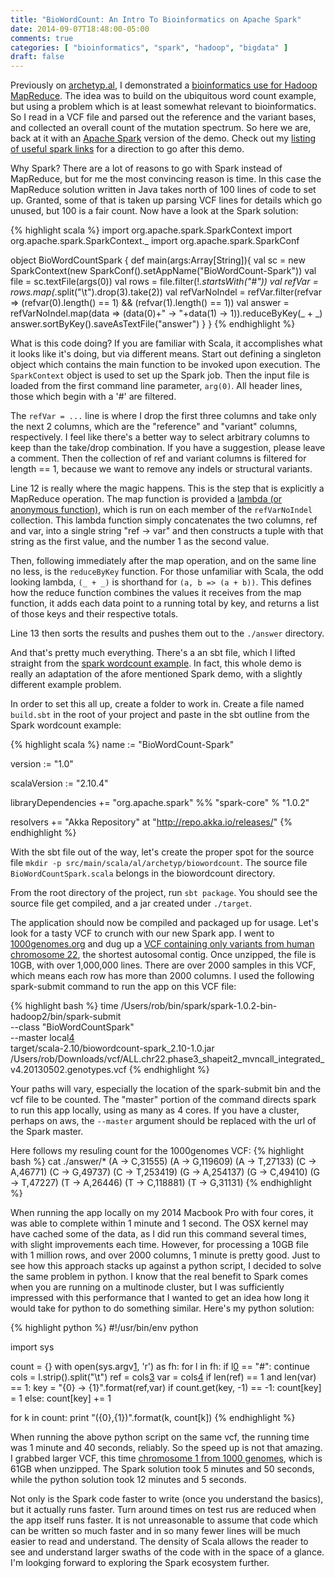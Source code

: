 ```yaml
---
title: "BioWordCount: An Intro To Bioinformatics on Apache Spark"
date: 2014-09-07T18:48:00-05:00
comments: true
categories: [ "bioinformatics", "spark", "hadoop", "bigdata" ]
draft: false
---
```


Previously on [archetyp.al][2], I demonstrated a [bioinformatics use for Hadoop MapReduce][0]. The idea was to build on the ubiquitous word count example, but using a problem which is at least somewhat relevant to bioinformatics. So I read in a VCF file and parsed out the reference and the variant bases, and collected an overall count of the mutation spectrum. So here we are, back at it with an [Apache Spark][1] version of the demo. Check out my [listing of useful spark links][8] for a direction to go after this demo.

Why Spark? There are a lot of reasons to go with Spark instead of MapReduce, but for me the most convincing reason is time. In this case the MapReduce solution written in Java takes north of 100 lines of code to set up. Granted, some of that is taken up parsing VCF lines for details which go unused, but 100 is a fair count. Now have a look at the Spark solution:

{% highlight scala %}
import org.apache.spark.SparkContext
import org.apache.spark.SparkContext._
import org.apache.spark.SparkConf

object BioWordCountSpark {
  def main(args:Array[String]){
    val sc = new SparkContext(new SparkConf().setAppName("BioWordCount-Spark"))
    val file = sc.textFile(args(0))
    val rows = file.filter(!_.startsWith("#"))
    val refVar = rows.map(_.split("\t").drop(3).take(2))
    val refVarNoIndel = refVar.filter(refvar => (refvar(0).length() == 1) && (refvar(1).length() == 1))
    val answer = refVarNoIndel.map(data => (data(0)+" -> "+data(1) -> 1)).reduceByKey(_ + _)
    answer.sortByKey().saveAsTextFile("answer")
  }
}
{% endhighlight %}

What is this code doing? If you are familiar with Scala, it accomplishes what it looks like it's doing, but via different means. Start out defining a singleton object which contains the main function to be invoked upon execution. The ```SparkContext``` object is used to set up the Spark job. Then the input file is loaded from the first command line parameter, ```arg(0)```. All header lines, those which begin with a '#' are filtered. 

The ```refVar = ...``` line is where I drop the first three columns and take only the next 2 columns, which are the "reference" and "variant" columns, respectively. I feel like there's a better way to select arbitrary columns to keep than the take/drop combination. If you have a suggestion, please leave a comment. Then the collection of ref and variant columns is filtered for length == 1, because we want to remove any indels or structural variants.

Line 12 is really where the magic happens. This is the step that is explicitly a MapReduce operation. The map function is provided a [lambda (or anonymous function)][6], which is run on each member of the ```refVarNoIndel``` collection. This lambda function simply concatenates the two columns, ref and var, into a single string "ref -> var" and then constructs a tuple with that string as the first value, and the number 1 as the second value.

Then, following immediately after the map operation, and on the same line no less, is the ```reduceByKey``` function. For those unfamiliar with Scala, the odd looking lambda, ```(_ + _)``` is shorthand for ```(a, b => (a + b))```. This defines how the reduce function combines the values it receives from the map function, it adds each data point to a running total by key, and returns a list of those keys and their respective totals.

Line 13 then sorts the results and pushes them out to the ```./answer``` directory.

And that's pretty much everything. There's a an sbt file, which I lifted straight from the [spark wordcount example][3]. In fact, this whole demo is really an adaptation of the afore mentioned Spark demo, with a slightly different example problem.

In order to set this all up, create a folder to work in. Create a file named ```build.sbt``` in the root of your project and paste in the sbt outline from the Spark wordcount example:

{% highlight scala %}
name := "BioWordCount-Spark"

version := "1.0"

scalaVersion := "2.10.4"

libraryDependencies += "org.apache.spark" %% "spark-core" % "1.0.2"

resolvers += "Akka Repository" at "http://repo.akka.io/releases/"
{% endhighlight %}


With the sbt file out of the way, let's create the proper spot for the source file ```mkdir -p src/main/scala/al/archetyp/biowordcount```. The source file ```BioWordCountSpark.scala``` belongs in the biowordcount directory.

From the root directory of the project, run ```sbt package```. You should see the source file get compiled, and a jar created under ```./target```.

The application should now be compiled and packaged up for usage. Let's look for a tasty VCF to crunch with our new Spark app. I went to [1000genomes.org][7] and dug up a [VCF containing only variants from human chromosome 22][4], the shortest autosomal contig. Once unzipped, the file is 10GB, with over 1,000,000 lines. There are over 2000 samples in this VCF, which means each row has more than 2000 columns. I used the following spark-submit command to run the app on this VCF file:

{% highlight bash %}
time /Users/rob/bin/spark/spark-1.0.2-bin-hadoop2/bin/spark-submit \
--class "BioWordCountSpark" \
--master local[4] \
target/scala-2.10/biowordcount-spark_2.10-1.0.jar \
/Users/rob/Downloads/vcf/ALL.chr22.phase3_shapeit2_mvncall_integrated_v4.20130502.genotypes.vcf
{% endhighlight %}

Your paths will vary, especially the location of the spark-submit bin and the vcf file to be counted. The "master" portion of the command directs spark to run this app locally, using as many as 4 cores. If you have a cluster, perhaps on aws, the ```--master``` argument should be replaced with the url of the Spark master.

Here follows my resuling count for the 1000genomes VCF:
{% highlight bash %}
cat ./answer/*
(A -> C,31555)
(A -> G,119609)
(A -> T,27133)
(C -> A,46771)
(C -> G,49737)
(C -> T,253419)
(G -> A,254137)
(G -> C,49410)
(G -> T,47227)
(T -> A,26446)
(T -> C,118881)
(T -> G,31131)
{% endhighlight %}

When running the app locally on my 2014 Macbook Pro with four cores, it was able to complete within 1 minute and 1 second. The OSX kernel may have cached some of the data, as I did run this command several times, with slight improvements each time. However, for processing a 10GB file with 1 million rows, and over 2000 columns, 1 minute is pretty good. Just to see how this approach stacks up against a python script, I decided to solve the same problem in python. I know that the real benefit to Spark comes when you are running on a multinode cluster, but I was sufficiently impressed with this performance that I wanted to get an idea how long it would take for python to do something similar. Here's my python solution:

{% highlight python %}
#!/usr/bin/env python

import sys

count = {}
with open(sys.argv[1], 'r') as fh:
  for l in fh:
    if l[0] == "#":
      continue
    cols = l.strip().split("\t")
    ref = cols[3]
    var = cols[4]
    if len(ref) == 1 and len(var) == 1:
      key = "{0} -> {1}".format(ref,var)
      if count.get(key, -1) == -1:
        count[key] = 1
      else:
        count[key] += 1

for k in count:
  print "({0},{1})".format(k, count[k])
{% endhighlight %}

When running the above python script on the same vcf, the running time was 1 minute and 40 seconds, reliably. So the speed up is not that amazing. I grabbed larger VCF, this time [chromosome 1 from 1000 genomes][5], which is 61GB when unzipped. The Spark solution took 5 minutes and 50 seconds, while the python solution took 12 minutes and 5 seconds. 

Not only is the Spark code faster to write (once you understand the basics), but it actually runs faster. Turn around times on test rus are reduced when the app itself runs faster. It is not unreasonable to assume that code which can be written so much faster and in so many fewer lines will be much easier to read and understand. The density of Scala allows the reader to see and understand larger swaths of the code with in the space of a glance. I'm lookging forward to exploring the Spark ecosystem further.


[0]: http://archetyp.al/blog/2014/05/05/biowordcount-a-brief-introduction-to-hadoop-for-the-bioinformatics-practicioner/ "previous archetyp.al post on hadoop mapreduce" 
[1]: http://spark.apache.org/ "Apache Spark Homepage"
[2]: http://archetyp.al "archetyp.al homepage"
[3]: http://spark.apache.org/docs/latest/quick-start.html#standalone-applications "spark standalone apps"
[4]: ftp://ftp-trace.ncbi.nih.gov/1000genomes/ftp/release/20130502/ALL.chr22.phase3_shapeit2_mvncall_integrated_v4.20130502.genotypes.vcf.gz "1000 genomes VCF chr22 download"
[5]: ftp://ftp-trace.ncbi.nih.gov/1000genomes/ftp/release/20130502/ALL.chr1.phase3_shapeit2_mvncall_integrated_v4.20130502.genotypes.vcf.gz "100 genomes VCF chr1 download"
[6]: http://docs.scala-lang.org/tutorials/tour/anonymous-function-syntax.html "lambdas or anonymous functions"
[7]: http://www.1000genomes.org/ "1000 genomes"
[8]: http://archetyp.al/spark
